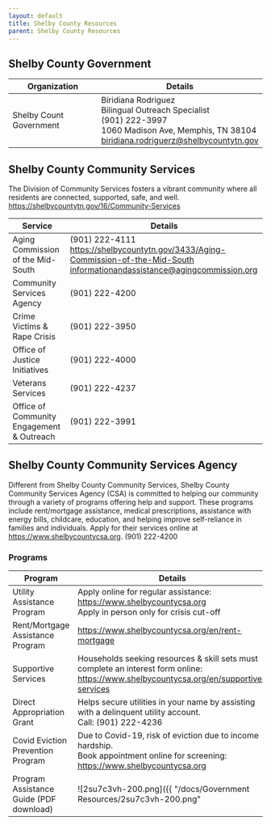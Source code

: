 ```yaml
---
layout: default
title: Shelby County Resources
parent: Shelby County Resources
---
```


## Shelby County Government

| Organization | Details |
|---|---|
| Shelby Count Government | Biridiana Rodriguez<br>Bilingual Outreach Specialist<br>(901) 222-3997<br>1060 Madison Ave, Memphis, TN 38104<br><biridiana.rodriguerz@shelbycountytn.gov> |

## Shelby County Community Services

The Division of Community Services fosters a vibrant community where all residents are connected, supported, safe, and well. <https://shelbycountytn.gov/16/Community-Services>

| Service | Details |
|---|---|
| Aging Commission of the Mid-South | (901) 222-4111<br><https://shelbycountytn.gov/3433/Aging-Commission-of-the-Mid-South><br><informationandassistance@agingcommission.org> |
| Community Services Agency | (901) 222-4200 |
| Crime Victims & Rape Crisis | (901) 222-3950 |
| Office of Justice Initiatives | (901) 222-4000 |
| Veterans Services | (901) 222-4237 |
| Office of Community Engagement & Outreach | (901) 222-3991 |

## Shelby County Community Services Agency

Different from Shelby County Community Services, Shelby County Community Services Agency (CSA) is committed to helping our community through a variety of programs offering help and support. These programs include rent/mortgage assistance, medical prescriptions, assistance with energy bills, childcare, education, and helping improve self-reliance in families and individuals. Apply for their services online at <https://www.shelbycountycsa.org>. (901) 222-4200

### Programs

| Program | Details |
|---|---|
| Utility Assistance Program | Apply online for regular assistance: <https://www.shelbycountycsa.org><br>Apply in person only for crisis cut-off |
| Rent/Mortgage Assistance Program | <https://www.shelbycountycsa.org/en/rent-mortgage> |
| Supportive Services | Households seeking resources & skill sets must complete an interest form online: <https://www.shelbycountycsa.org/en/supportive-services> |
| Direct Appropriation Grant | Helps secure utilities in your name by assisting with a delinquent utility account.<br>Call: (901) 222-4236 |
| Covid Eviction Prevention Program | Due to Covid-19, risk of eviction due to income hardship.<br>Book appointment online for screening: <https://www.shelbycountycsa.org> |
| Program Assistance Guide (PDF download) | ![2su7c3vh-200.png]({{ "/docs/Government Resources/2su7c3vh-200.png" | relative_url }}) |
